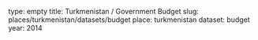 type: empty
title: Turkmenistan / Government Budget
slug: places/turkmenistan/datasets/budget
place: turkmenistan
dataset: budget
year: 2014
